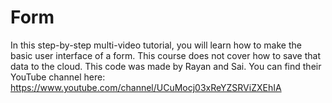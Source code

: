# Form
In this step-by-step multi-video tutorial, you will learn how to make the basic user interface of a form. This course does not cover how to save that data to the cloud. This code was made by Rayan and Sai. You can find their YouTube channel here: https://www.youtube.com/channel/UCuMocj03xReYZSRViZXEhIA
